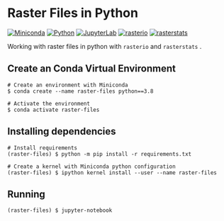 # Raster Files in Python

[![Miniconda](https://img.shields.io/badge/miniconda-3-green)](https://docs.conda.io/en/latest/miniconda.html)
[![Python](https://img.shields.io/badge/python-3.8-green)](https://www.python.org/)
[![JupyterLab](https://img.shields.io/badge/jupyter-1.0-green)](https://jupyter.org/)
[![rasterio](https://img.shields.io/badge/rasterio-latest-green)](https://pypi.org/project/rasterio/)
[![rasterstats](https://img.shields.io/badge/rasterstats-latest-green)](https://pypi.org/project/rasterstats/)

Working with raster files in python with `rasterio` and `rasterstats` .

## Create an Conda Virtual Environment

~~~shell
# Create an environment with Miniconda
$ conda create --name raster-files python==3.8

# Activate the environment
$ conda activate raster-files
~~~

## Installing dependencies

~~~shell
# Install requirements
(raster-files) $ python -m pip install -r requirements.txt

# Create a kernel with Miniconda python configuration
(raster-files) $ ipython kernel install --user --name raster-files
~~~

## Running

~~~shell
(raster-files) $ jupyter-notebook
~~~